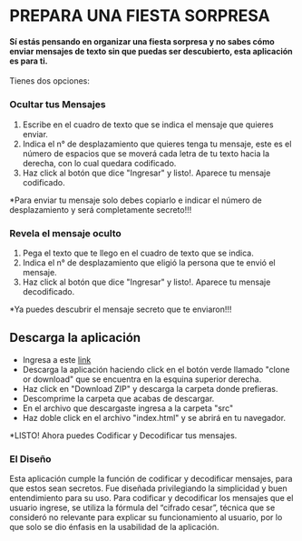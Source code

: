 # PREPARA UNA FIESTA SORPRESA

#### Sí estás pensando en organizar una fiesta sorpresa y no sabes cómo enviar mensajes de texto sin que puedas ser descubierto, esta aplicación es para ti.

Tienes dos opciones:

### Ocultar tus Mensajes
1) Escribe en el cuadro de texto que se indica el mensaje que quieres enviar.
2) Indica el n° de desplazamiento que quieres tenga tu mensaje, este es el número de espacios que se moverá cada letra de tu texto hacia la derecha, con lo cual quedara codificado.
3) Haz click al botón que dice "Ingresar" y listo!. Aparece tu mensaje codificado.

*Para enviar tu mensaje solo debes copiarlo e indicar el número de desplazamiento y será  completamente secreto!!!

### Revela el mensaje oculto
1) Pega el texto que te llego en el cuadro de texto que se indica.
2) Indica el n° de desplazamiento que eligió la persona que te envió el mensaje.
3) Haz click al botón que dice "Ingresar" y listo!. Aparece tu mensaje decodificado.

*Ya puedes descubrir el mensaje secreto que te enviaron!!!

## Descarga la aplicación 
* Ingresa a este [link](https://github.com/VanessaAzocar/scl-2018-05-bc-core-am.git)
* Descarga la aplicación haciendo click en el botón verde llamado "clone or download" que se       encuentra en la esquina superior derecha.
* Haz click en "Download ZIP" y descarga la carpeta donde prefieras.
* Descomprime la carpeta que acabas de descargar.
* En el archivo que descargaste ingresa a la carpeta "src"
* Haz doble click en el archivo "index.html" y se abrirá en tu navegador.
  
*LISTO! Ahora puedes Codificar y Decodificar tus mensajes. 
 
### El Diseño
Esta aplicación cumple la función de codificar y  decodificar mensajes, para que estos sean secretos. Fue diseñada privilegiando la simplicidad y buen entendimiento para su uso. Para codificar y decodificar los mensajes que el usuario ingrese, se utiliza la fórmula del “cifrado cesar”, técnica que se consideró no relevante para explicar su funcionamiento al usuario, por lo que solo se dio énfasis en la usabilidad de la aplicación.



